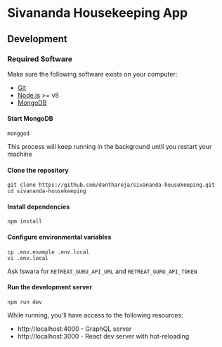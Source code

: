 # Sivananda Housekeeping App

## Development

### Required Software

Make sure the following software exists on your computer:

- [Git](https://git-scm.com/book/en/v2/Getting-Started-Installing-Git)
- [Node.js](https://nodejs.org/) >= v8
- [MongoDB](https://docs.mongodb.com/manual/installation/)

#### Start MongoDB

```
monggod
```

This process will keep running in the background until you restart your machine

#### Clone the repository

```
git clone https://github.com/danthareja/sivananda-housekeeping.git
cd sivananda-housekeeping
```

#### Install dependencies

```
npm install
```

#### Configure environmental variables

```
cp .env.example .env.local
vi .env.local
```

Ask Iswara for `RETREAT_GURU_API_URL` and `RETREAT_GURU_API_TOKEN`

#### Run the development server

```
npm run dev
```

While running, you'll have access to the following resources:

- http://localhost:4000 - GraphQL server
- http://localhost:3000 - React dev server with hot-reloading
